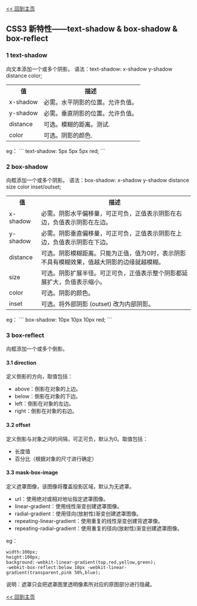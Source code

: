 [<< 回到主页](http://suzy1993.github.io/misszy/)

## CSS3 新特性——text-shadow & box-shadow & box-reflect

### 1 text-shadow
向文本添加一个或多个阴影。
语法：text-shadow: x-shadow y-shadow distance color;
<table>
  <tr><th>值</th><th>描述</th></tr>
  <tr><td>x-shadow</td><td>必需。水平阴影的位置。允许负值。</td></tr>
  <tr><td>y-shadow</td><td>必需。垂直阴影的位置。允许负值。</td></tr>
  <tr><td>distance</td><td>可选。模糊的距离。测试.</td></tr>
  <tr><td>color</td><td>可选。阴影的颜色.</td></tr>
</table>
eg：
```
text-shadow: 5px 5px 5px red;
```

### 2 box-shadow
向框添加一个或多个阴影。
语法：box-shadow: x-shadow y-shadow distance size color inset/outset;
<table>
  <tr><th>值</th><th>描述</th></tr>
  <tr><td>x-shadow</td><td>必需。阴影水平偏移量，可正可负，正值表示阴影在右边，负值表示阴影在左边。</td></tr>
  <tr><td>y-shadow</td><td>必需。阴影垂直偏移量，可正可负，正值表示阴影在上边，负值表示阴影在下边。</td></tr>
  <tr><td>distance</td><td>可选。阴影模糊距离。只能为正值，值为0时，表示阴影不具有模糊效果，值越大阴影的边缘就越模糊。</td></tr>
  <tr><td>size</td><td>可选。阴影扩展半径。可正可负，正值表示整个阴影都延展扩大，负值表示缩小。</td></tr>
  <tr><td>color</td><td>可选。阴影的颜色。</td></tr>
  <tr><td>inset</td><td>可选。将外部阴影 (outset) 改为内部阴影。</td></tr>
</table>
eg：
```
box-shadow: 10px 10px 10px red;
```

### 3 box-reflect
向框添加一个或多个倒影。
#### 3.1 direction
定义倒影的方向，取值包括：
* above：倒影在对象的上边。
* below：倒影在对象的下边。
* left：倒影在对象的左边。
* right：倒影在对象的右边。

#### 3.2 offset
定义倒影与对象之间的间隔，可正可负，默认为0。取值包括：
* 长度值
* 百分比（根据对象的尺寸进行确定）

#### 3.3 mask-box-image
定义遮罩图像，该图像将覆盖投影区域，默认为无遮罩。
* url：使用绝对或相对地址指定遮罩图像。
* linear-gradient：使用线性渐变创建遮罩图像。
* radial-gradient：使用径向(放射性)渐变创建遮罩图像。
* repeating-linear-gradient：使用重复的线性渐变创建背遮罩像。
* repeating-radial-gradient：使用重复的径向(放射性)渐变创建遮罩图像。

eg：
```
width:100px;
height:100px;
background:-webkit-linear-gradient(top,red,yellow,green);
-webkit-box-reflect:below 10px -webkit-linear-gradient(transparent,pink 50%,blue);
```
说明：遮罩只会把遮罩图里透明像素所对应的原图部分进行隐藏。

[<< 回到主页](http://suzy1993.github.io/misszy/)
